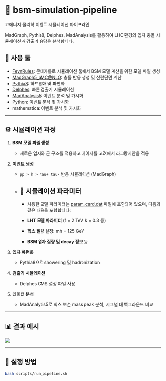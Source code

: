 # 🧪 bsm-simulation-pipeline 
고에너지 물리학 이벤트 시뮬레이션 파이프라인

MadGraph, Pythia8, Delphes, MadAnalysis를 활용하여 LHC 환경의 입자 충돌 시뮬레이션과 검출기 응답을 분석합니다.

## 📌 사용 툴

- [FeynRules](https://feynrules.irmp.ucl.ac.be/): 몬테카를로 시뮬레이션 툴에서 BSM 모델 계산을 위한 모델 파일 생성
- [MadGraph5_aMC@NLO](https://launchpad.net/mg5amcnlo): 충돌 반응 생성 및 산란단면 계산
- [Pythia8](http://home.thep.lu.se/~torbjorn/Pythia.html): 하드론화 및 파편화
- [Delphes](https://delphes.gitlab.io/): 빠른 검출기 시뮬레이션
- [MadAnalysis5](https://madanalysis.irmp.ucl.ac.be/): 이벤트 분석 및 가시화
- Python: 이벤트 분석 및 가시화
- mathematica: 이벤트 분석 및 가시화

---

## ⚙️ 시뮬레이션 과정

1. **BSM 모델 파일 생성**
   - 새로운 입자와 군 구조를 적용하고 게이지를 고려해서 라그랑지안을 적용
2. **이벤트 생성**
   - `pp > h > tau+ tau-` 반응 시뮬레이션 (MadGraph)
   - ## 🔧 시뮬레이션 파라미터

      - 사용한 모델 파라미터는 [param_card.dat](cards/param_card.dat) 파일에 포함되어 있으며, 다음과 같은 내용을 포함합니다:

      - **LHT 모델 파라미터** (f = 2 TeV, k = 0.3 등)
      - **힉스 질량** 설정: mh = 125 GeV
      - **BSM 입자 질량 및 decay 정보** 등
      

3. **입자 파편화**
   - Pythia8으로 showering 및 hadronization
4. **검출기 시뮬레이션**
   - Delphes CMS 설정 파일 사용
5. **데이터 분석**
   - MadAnalysis5로 힉스 보손 mass peak 분석, 시그널 대 백그라운드 비교

---

## 📊 결과 예시

![](results/plots/higgs_mass_peak.png)

---

## 📁 실행 방법

```bash
bash scripts/run_pipeline.sh
